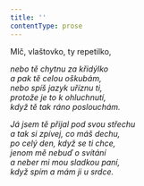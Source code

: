 ```yaml
---
title: ''
contentType: prose
---
```


Mlč, vlaštovko, ty repetilko,

_nebo tě chytnu za křidýlko  
a pak tě celou oškubám,  
nebo spíš jazyk uříznu ti,  
protože je to k ohluchnutí,  
když tě tak ráno poslouchám._

_Já jsem tě přijal pod svou střechu  
a tak si zpívej, co máš dechu,  
po celý den, když se ti chce,  
jenom mě nebuď o svítání  
a neber mi mou sladkou paní,  
když spím a mám ji u srdce._
